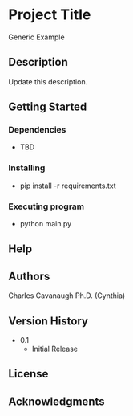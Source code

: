 # Project Title

Generic Example

## Description

Update this description.

## Getting Started

### Dependencies

* TBD

### Installing

* pip install -r requirements.txt

### Executing program

* python main.py

## Help


## Authors

Charles Cavanaugh Ph.D. (Cynthia)

## Version History

* 0.1
    * Initial Release

## License

## Acknowledgments

